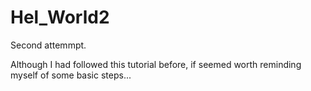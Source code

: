 # Hel_World2
Second attemmpt.

Although I had followed this tutorial before, if seemed worth reminding myself of some basic steps...

